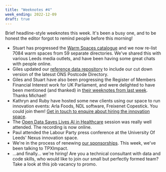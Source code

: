 ```yaml
---
title: "Weeknotes #4"
week_ending: 2022-12-09
draft: true
---
```


Brief headline-style weeknotes this week. It's been a busy one, and to be honest
the editor forgot to remind people before this morning!

* Stuart has progressed the [Warm Spaces
  catalogue](https://open-innovations.org/blog/2022-11-24-finding-a-warm-space-this-winter)
  and we now re-list 7084 warm spaces from 59 separate directories. We've shared this with
  various Leeds media outlets, and have been having some great chats with people online.
* Giles updated our [reference data
  repository](https://github.com/open-innovations/reference-data) to include our
  cut down version of the latesst ONS Postcode Directory.
* Giles and Stuart have also been progressing the Register of Members Financial
  Interest work for UK Parliament, and were delighted to have been mentioned
  (and thanked) in [their weeknotes from last
  week](https://ukparliament.github.io/ontologies/meta/weeknotes/2022/48/#interests-financial-and-otherwise).
  Thanks Michael!
* Kathryn and Ruby have hosted some new clients using our space to run
  innovation events: Arla Foods, NDL software, Freixenet Copestick. You could
  join them! [Get in touch to enquire about hiring the innovation
  space](https://open-innovations.org/services/events/).
* The [Open Data Saves Lives AI in
  Healthcare](https://opendatasaveslives.org/events/session-36-AI) session was
  really well attended. The recording is now online.
* Paul attended the Labour Party press conference at the University Of Leeds' Nexus innovation space.
* We're in the process of renewing [our
  sponsorships](https://open-innovations.org/services/sponsors/). This week,
  we've been talking to TPXImpact.
* ...and finally... we're hiring! Are you a technical consultant with data and
  code skills, who would like to join our small but perfectly formed team? Take
  a look at this job vacancy to promo.